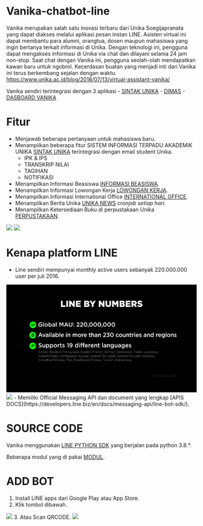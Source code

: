 # Vanika-chatbot-line
Vanika merupakan salah satu inovasi terbaru dari Unika Soegijapranata yang dapat diakses melalui aplikasi pesan instan LINE. Asisten virtual ini dapat membantu para alumni, orangtua, dosen maupun mahasiswa yang ingin bertanya terkait informasi di Unika. Dengan teknologi ini, pengguna dapat mengakses informasi di Unika via chat dan dilayani selama 24 jam non-stop. Saat chat dengan Vanika ini, pengguna seolah-olah mendapatkan kawan baru untuk ngobrol. Kecerdasan buatan yang menjadi inti dari Vanika ini terus berkembang sejalan dengan waktu. https://www.unika.ac.id/blog/2018/07/13/virtual-assistant-vanika/

Vanika sendiri terintegrasi dengan 3 aplikasi
    - [SINTAK UNIKA](http://sintak.unika.ac.id/)
    - [DIMAS](https://play.google.com/store/apps/details?id=presensi.qrcode.unika)
    - [DASBOARD VANIKA]()

# Fitur
- Menjawab beberapa pertanyaan untuk mahasiswa baru.
- Menampilkan beberapa fitur SISTEM INFORMASI TERPADU AKADEMIK UNIKA [SINTAK UNIKA](http://sintak.unika.ac.id/) terintegrasi dengan email student Unika.
    - IPK & IPS
    - TRANSKRIP NILAI
    - TAGIHAN
    - NOTIFIKASI
- Menampilkan Informasi Beasiswa [INFORMASI BEASISWA](https://www.unika.ac.id/infobeasiswa/).
- Menampilkan Informasi Lowongan Kerja [LOWONGAN KERJA](http://www.unika.ac.id/sscc/category/pengumuman/).
- Menampilkan Informasi International Office [INTERNATIONAL OFFICE](http://io.unika.ac.id/).
- Menampilkan Berita Unika [UNIKA NEWS](http://news.unika.ac.id/) <i>cronjob setiap hari</i>.
- Menampilkan Ketersediaan Buku di perpustakaan Unika [PERPUSTAKAAN](http://lib.unika.ac.id/).
<img src="img/demo1.PNG">
<img src="img/demo2.PNG">

# Kenapa platform LINE
- Line sendiri mempunyai monthly active users sebanyak 220.000.000 user per juli 2016.
<img src="img/line1.PNG">
<img src="img/line2.PNG">
- Memiliki Official Messaging API dan document yang lengkap [APIS DOCS](https://developers.line.biz/en/docs/messaging-api/line-bot-sdk/).

# SOURCE CODE
Vanika menggunakan [LINE PYTHON SDK](https://github.com/line/line-bot-sdk-python) yang berjalan pada python 3.8.*.

Beberapa modul yang di pakai [MODUL](https://github.com/IlhamriSKY/vanika-chatbot-line/blob/master/requirements.txt).

# ADD BOT
1. Install LINE apps dari Google Play atau App Store.
2. Klik tombol dibawah.
<img src="img/add1.PNG">
3. Atau Scan QRCODE.
<img src="img/add2.PNG">